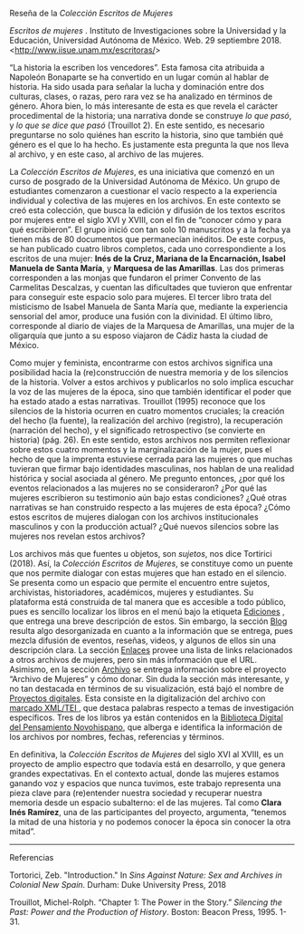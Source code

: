 Reseña de la <i> Colección Escritos de Mujeres </i>

<i> Escritos de mujeres </i>. Instituto de Investigaciones sobre la Universidad y la Educación, 
Universidad Autónoma de México. Web. 29 septiembre 2018. <<http://www.iisue.unam.mx/escritoras/>>

“La historia la escriben los vencedores”. Esta famosa cita atribuida a Napoleón Bonaparte se ha convertido en un lugar común al hablar de historia. 
Ha sido usada para señalar la lucha y dominación entre dos culturas, clases, o razas, pero rara vez se ha analizado en términos de género.
Ahora bien, lo más interesante de esta es que revela el carácter procedimental de la historia; una narrativa donde se construye <i>lo que pasó</i>,
y <i>lo que se dice que pasó</i> (Trouillot 2). En este sentido, es necesario preguntarse no solo quiénes han escrito la historia, sino que también qué 
género es el que lo ha hecho. Es justamente esta pregunta la que nos lleva al archivo, y en este caso, al archivo de las
mujeres.

La <i>Colección Escritos de Mujeres</i>, es una iniciativa que comenzó en un curso de posgrado de la Universidad Autónoma de México. 
Un grupo de estudiantes comenzaron a cuestionar el vacío respecto a la experiencia individual y colectiva de las mujeres en los archivos. 
En este contexto se creó esta colección, que busca la edición y difusión de los textos escritos por mujeres entre el siglo XVI y XVIII, 
con el fin de “conocer cómo y para qué escribieron”. El grupo inició con tan solo 10 manuscritos y a la fecha ya tienen más de 
80 documentos que permanecían inéditos. De este corpus, se han publicado cuatro libros completos, cada uno correspondiente a los escritos 
de una mujer: <b>Inés de la Cruz, Mariana de la Encarnación, Isabel Manuela de Santa María</b>, y <b>Marquesa de las Amarillas</b>. 
Las dos primeras corresponden a las monjas que fundaron el primer Convento de las Carmelitas Descalzas, y cuentan las dificultades que tuvieron que
enfrentar para conseguir este espacio solo para mujeres. El tercer libro trata del misticismo de Isabel Manuela de Santa María que, 
mediante la experiencia sensorial del amor, produce una fusión con la divinidad. El último libro, corresponde al diario de viajes de 
la Marquesa de Amarillas, una mujer de la oligarquía que junto a su esposo viajaron de Cádiz hasta la ciudad de México.

Como mujer y feminista, encontrarme con estos archivos significa una posibilidad hacia la (re)construcción de nuestra memoria y de 
los silencios de la historia. Volver a estos archivos y publicarlos no solo implica escuchar la voz de las mujeres de la época, sino 
que también identificar el poder que ha estado atado a estas narrativas. Trouillot (1995) reconoce que los silencios de la historia 
ocurren en cuatro momentos cruciales; la creación del hecho (la fuente), la realización del archivo (registro), la recuperación 
(narración del hecho), y el significado retrospectivo (se convierte en historia) (pág. 26). En este sentido, estos archivos nos permiten 
reflexionar sobre estos cuatro momentos y la marginalización de la mujer, pues el hecho de que la imprenta estuviese cerrada para las 
mujeres o que muchas tuvieran que firmar bajo identidades masculinas, nos hablan de una realidad histórica y social asociada al género. 
Me pregunto entonces, ¿por qué los eventos relacionados a las mujeres no se consideraron? ¿Por qué las mujeres escribieron su testimonio
aún bajo estas condiciones? ¿Qué otras narrativas se han construido respecto a las mujeres de esta época? ¿Cómo estos escritos de mujeres
dialogan con los archivos institucionales masculinos y con la producción actual? ¿Qué nuevos silencios sobre las mujeres nos revelan estos
archivos?

Los archivos más que fuentes u objetos, son <i>sujetos</i>, nos dice Tortirici (2018). Así, la <i>Colección Escritos de Mujeres</i>, 
se constituye como un puente que nos permite dialogar con estas mujeres que han estado en el silencio. Se presenta como un espacio que 
permite el encuentro entre sujetos, archivistas, historiadores, académicos, mujeres y estudiantes. Su plataforma está construida de tal
manera que es accesible a todo público, pues es sencillo localizar los libros en el menú bajo la etiqueta
<a href = http://www.iisue.unam.mx/escritoras/index.php/ediciones/> Ediciones</a> , que entrega una breve descripción de estos. 
Sin embargo, la sección <a href = http://www.iisue.unam.mx/escritoras/index.php/blog/> Blog</a> resulta algo desorganizada en cuanto a 
la información que se entrega, pues mezcla difusión de eventos, reseñas, videos, y algunos de ellos sin una descripción clara. 
La sección <a href = http://www.iisue.unam.mx/escritoras/index.php/enlaces/> Enlaces</a> provee una lista de links relacionados a otros 
archivos de mujeres, pero sin más información que el URL. Asimismo, en la sección <a href = http://www.iisue.unam.mx/escritoras/index.php/archivo/> Archivo</a> se entrega información sobre el 
proyecto “Archivo de Mujeres” y cómo donar. Sin duda la sección más interesante, y no tan destacada en términos de su visualización, 
está bajó el nombre de <a href = http://www.iisue.unam.mx/escritoras/index.php/edicion-digital/> Proyectos digitales</a>. 
Esta consiste en la digitalización del archivo con <a href = https://es.wikipedia.org/wiki/Text_Encoding_Initiative> marcado XML/TEI </a>,
que destaca palabras respecto a temas de investigación específicos. Tres de los libros ya están contenidos en la <a href = http://www.bdpn.unam.mx/> 
Biblioteca Digital del Pensamiento Novohispano</a>, que alberga e identifica la información de los archivos por nombres, fechas, 
referencias y términos. 

En definitiva, la <i>Colección Escritos de Mujeres</i> del siglo XVI al XVIII, es un proyecto de amplio espectro que todavía está en 
desarrollo, y que genera grandes expectativas. En el contexto actual, donde las mujeres estamos ganando voz y espacios que nunca tuvimos,
este trabajo representa una pieza clave para (re)entender nuestra sociedad y recuperar nuestra memoria desde un espacio subalterno: 
el de las mujeres. Tal como <b>Clara Inés Ramírez</b>, una de las participantes del proyecto, argumenta, “tenemos la mitad de una historia y 
no podemos conocer la época sin conocer la otra mitad”.

----------------

Referencias

Tortorici, Zeb. "Introduction." In <i>Sins Against Nature: Sex and Archives in Colonial New Spain</i>. 
Durham: Duke University Press, 2018

Trouillot, Michel-Rolph. “Chapter 1: The Power in the Story.” <i>Silencing the Past: Power and the Production of History</i>. 
Boston: Beacon Press, 1995. 1-31.


